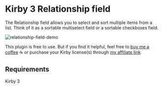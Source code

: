 # Kirby 3 Relationship field

The Relationship field allows you to select and sort multiple items from a list. Think of it as a sortable multiselect field or a sortable checkboxes field.

![relationship-field-demo](https://user-images.githubusercontent.com/1300644/50839882-94294980-1361-11e9-9de9-523d0d71b8d1.gif)

This plugin is free to use. But if you find it helpful, feel free to [buy me a coffee](https://www.paypal.me/olachristensson/3usd) ☕️ or purchase your Kirby license(s) through [my affiliate link](https://a.paddle.com/v2/click/1129/36143?link=1170).

## Requirements
Kirby 3

